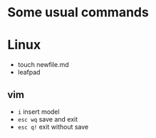 # Some usual commands
# Linux
+ touch newfile.md
+ leafpad
## vim
+ `i` insert model
+ `esc wq` save and exit
+ `esc q!` exit without save